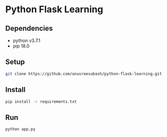 # Python Flask Learning

## Dependencies
* python v3.7.1
* pip 18.0

## Setup
```bash
git clone https://github.com/anusreesubash/python-flask-learning.git
```

## Install
```bash
pip install -r requirements.txt
```

## Run
```bash
python app.py
```